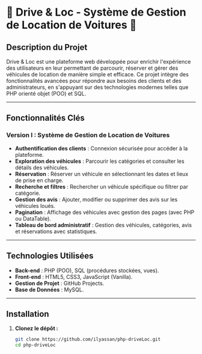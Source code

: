 # 🚗 Drive & Loc - Système de Gestion de Location de Voitures 🚗

## Description du Projet

Drive & Loc est une plateforme web développée pour enrichir l'expérience des utilisateurs en leur permettant de parcourir, réserver et gérer des véhicules de location de manière simple et efficace. Ce projet intègre des fonctionnalités avancées pour répondre aux besoins des clients et des administrateurs, en s'appuyant sur des technologies modernes telles que PHP orienté objet (POO) et SQL.

---

## Fonctionnalités Clés

### **Version I : Système de Gestion de Location de Voitures**
- **Authentification des clients** : Connexion sécurisée pour accéder à la plateforme.
- **Exploration des véhicules** : Parcourir les catégories et consulter les détails des véhicules.
- **Réservation** : Réserver un véhicule en sélectionnant les dates et lieux de prise en charge.
- **Recherche et filtres** : Rechercher un véhicule spécifique ou filtrer par catégorie.
- **Gestion des avis** : Ajouter, modifier ou supprimer des avis sur les véhicules loués.
- **Pagination** : Affichage des véhicules avec gestion des pages (avec PHP ou DataTable).
- **Tableau de bord administratif** : Gestion des véhicules, catégories, avis et réservations avec statistiques.

---

## Technologies Utilisées

- **Back-end** : PHP (POO), SQL (procédures stockées, vues).
- **Front-end** : HTML5, CSS3, JavaScript (Vanilla).
- **Gestion de Projet** :  GitHub Projects.
- **Base de Données** : MySQL.

---

## Installation

1. **Clonez le dépôt :**
   ```bash
   git clone https://github.com/ilyassan/php-driveLoc.git
   cd php-driveLoc
